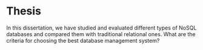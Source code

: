 # Thesis
In this dissertation, we have studied and evaluated different types of NoSQL databases and compared them with traditional relational ones. What are the criteria for choosing the best database management system?
